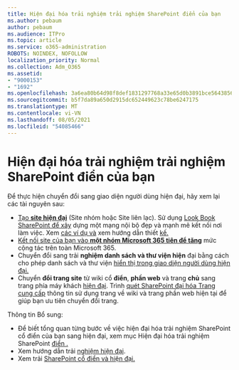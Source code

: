 ```yaml
---
title: Hiện đại hóa trải nghiệm trải nghiệm SharePoint điển của bạn
ms.author: pebaum
author: pebaum
ms.audience: ITPro
ms.topic: article
ms.service: o365-administration
ROBOTS: NOINDEX, NOFOLLOW
localization_priority: Normal
ms.collection: Adm_O365
ms.assetid:
- "9000153"
- "1692"
ms.openlocfilehash: 3a6ea80b64d98f8def1831297768a33e65d0b3891bce564385631ad01a5a2602
ms.sourcegitcommit: b5f7da89a650d2915dc652449623c78be6247175
ms.translationtype: MT
ms.contentlocale: vi-VN
ms.lasthandoff: 08/05/2021
ms.locfileid: "54085466"
---
```

# <a name="modernize-your-classic-sharepoint-experience"></a>Hiện đại hóa trải nghiệm trải nghiệm SharePoint điển của bạn

Để thực hiện chuyển đổi sang giao diện người dùng hiện đại, hãy xem lại các tài nguyên sau:

- [Tạo **site hiện đại**](https://support.office.com/article/create-a-team-site-in-sharepoint-ef10c1e7-15f3-42a3-98aa-b5972711777d) (Site nhóm hoặc Site liên lạc). Sử dụng [Look Book SharePoint để xây](https://lookbook.microsoft.com/assets/SharePoint_lookbook_2019.pdf) dựng một mạng nội bộ đẹp và mạnh mẽ kết nối nơi làm việc. Xem [các ví dụ và](https://lookbook.microsoft.com/) xem hướng dẫn thiết [kế.](https://spdesign.azurewebsites.net/)
- [Kết nối site của bạn vào **một nhóm Microsoft 365 tiên để tăng**](https://docs.microsoft.com/sharepoint/dev/transform/modernize-connect-to-office365-group) mức cộng tác trên toàn Microsoft 365.
- Chuyển đổi sang trải **nghiệm danh sách và thư viện hiện** đại bằng cách cho phép danh sách và thư viện [hiển thị trong giao diện người dùng hiện đại.](https://docs.microsoft.com/sharepoint/dev/transform/modernize-userinterface-lists-and-libraries)
- Chuyển **đổi trang site** từ wiki cổ **điển**, **phần web** và trang **chủ** sang trang phía máy khách [hiện đại](https://docs.microsoft.com/sharepoint/dev/transform/modernize-userinterface-site-pages). Trình [quét SharePoint đại hóa Trang cung cấp](https://docs.microsoft.com/sharepoint/dev/transform/modernize-scanner) thông tin sử dụng trang về wiki và trang phần web hiện tại để giúp bạn ưu tiên chuyển đổi trang.

Thông tin Bổ sung:

- Để biết tổng quan từng bước về việc hiện đại hóa trải nghiệm SharePoint cổ điển của bạn sang hiện đại, xem mục Hiện đại hóa trải nghiệm SharePoint [điển .](https://docs.microsoft.com/sharepoint/dev/transform/modernize-classic-sites)
- Xem hướng dẫn trải [nghiệm hiện đại](https://docs.microsoft.com/sharepoint/guide-to-sharepoint-modern-experience).
- Xem trải [SharePoint cổ điển và hiện đại.](https://support.office.com/article/sharepoint-classic-and-modern-experiences-5725c103-505d-4a6e-9350-300d3ec7d73f)
